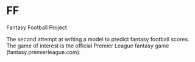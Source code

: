 # FF
Fantasy Football Project

The second attempt at writing a model to predict fantasy football scores. The game of interest is the official Premier League fantasy game (fantasy.premierleague.com). 

